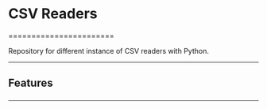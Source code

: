 # CSV Readers
=======================

Repository for different instance of CSV readers with Python.


-----------------------------------------------------------------------------------------------------

## Features


### 

-----------------------------------------------------------------------------------------------------
